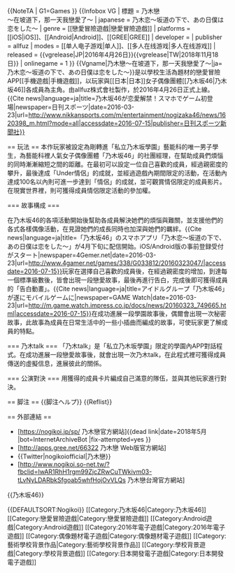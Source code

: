 {{NoteTA
| G1=Games
}}
{{Infobox VG
| 標題 = 乃木戀<br />～在坡道下，那一天我戀愛了～
| japanese = 乃木恋〜坂道の下で、あの日僕は恋をした〜
| genre = [[戀愛冒險遊戲|戀愛冒險遊戲]]
| platforms = [[iOS|iOS]]、[[Android|Android]]、[[GREE|GREE]]
| developer = 
| publisher = allfuz
| modes = [[单人电子游戏|单人]]、[[多人在线游戏|多人在线游戏]]
| released = {{vgrelease|JP|2016年4月26日}}{{vgrelease|TW|2018年11月18日}}
| onlinegame = 1
}}
{{Vgname|乃木戀～在坡道下，那一天我戀愛了～|ja=乃木恋〜坂道の下で、あの日僕は恋をした〜}}是以學校生活為題材的戀愛冒險APP[[手機遊戲|手機遊戲]]，以玩家與[[日本|日本]]女子偶像團體[[乃木坂46|乃木坂46]]各成員為主角。由allfuz株式會社製作，於2016年4月26日正式上線。<ref name="n">{{Cite news|language=ja|title=乃木坂46が恋愛解禁！スマホでゲーム初登場|newspaper=日刊スポーツ|date=2016-03-23|url=http://www.nikkansports.com/m/entertainment/nogizaka46/news/1620398_m.html?mode=all|accessdate=2016-07-15|publisher=日刊スポーツ新聞社}}</ref>

== 玩法 ==
本作玩家被設定為剛轉進「私立乃木坂學園」藝能科的唯一男子學生，為藝能科裡人氣女子偶像團體「乃木坂46」的社團經理，在幫助成員們煩惱的同時漸漸縮短之間的距離。在最初可以設定一位自己喜歡的成員，經過親密度的攀升，最後達成「Under情侶」的成就，並經過遊戲內期間限定的活動，在活動內達成100名以內則可進一步達到「情侶」的成就，並可觀賞情侶限定的成員影片。在現實世界裡，則可獲得成員情侶限定活動的參加權。<ref name="n" />

=== 故事構成 ===

在乃木坂46的各項活動開始後幫助各成員解決她們的煩惱與難關，並支援他們的各式各樣偶像活動，在見證她們的成長同時也加深與她們的羈絆。<ref name="a">{{Cite news|language=ja|title=「乃木坂46」のスマホアプリ「乃木恋～坂道の下で、あの日僕は恋をした～」が4月下旬に配信開始。iOS/Android版の事前登録受付がスタート|newspaper=4Gemer.net|date=2016-03-23|url=http://www.4gamer.net/games/338/G033812/20160323047/|accessdate=2016-07-15}}</ref>玩家在選擇自己喜歡的成員後，在經過親密度的增加，到達每一個標準級數後，皆會出現一段戀愛故事，最後再進行告白，完成後即可獲得成員的「告白動畫」。<ref name="i">{{Cite news|language=ja|title=アイドルグループ「乃木坂46」が遂にモバイルゲームに|newspaper=GAME Watch|date=2016-03-23|url=http://m.game.watch.impress.co.jp/docs/news/20160323_749665.html|accessdate=2016-07-15}}</ref>在成功進展一段學園故事後，偶爾會出現一次秘密故事，此故事為成員在日常生活中的一些小插曲而編成的故事，可使玩家更了解成員的特點。<ref name="i" />

=== 乃木talk ===
「乃木talk」是「私立乃木坂學園」限定的學園內APP對話程式。在成功進展一段戀愛故事後，就會出現一次乃木talk，在此程式裡可獲得成員傳送的虛擬信息，進展彼此的關係。<ref name="a" />

=== 公演對決 ===
用獲得的成員卡片編成自己滿意的隊伍，並與其他玩家進行對決。<ref name="a" />

== 脚注 ==
{{脚注ヘルプ}}
{{Reflist}}

== 外部連結 ==
* [https://nogikoi.jp/sp/ 乃木戀官方網站]{{dead link|date=2018年5月 |bot=InternetArchiveBot |fix-attempted=yes }}
* [http://apps.gree.net/66322 乃木戀 Web版官方網站]
* {{Twitter|nogikoiofficial|乃木戀}}
* [http://www.nogikoi.so-net.tw/?fbclid=IwAR1RhH1rgm99ZjcZRwCuTWkivm03-tLvNyLDARbkSfgoab5whfHojOvVLQs 乃木戀台灣官方網站]

{{乃木坂46}}

{{DEFAULTSORT:Nogikoi}}
[[Category:乃木坂46|Category:乃木坂46]]
[[Category:戀愛冒險遊戲|Category:戀愛冒險遊戲]]
[[Category:Android遊戲|Category:Android遊戲]]
[[Category:2016年電子遊戲|Category:2016年電子遊戲]]
[[Category:偶像題材電子遊戲|Category:偶像題材電子遊戲]]
[[Category:藝術學校背景作品|Category:藝術學校背景作品]]
[[Category:學校背景遊戲|Category:學校背景遊戲]]
[[Category:日本開發電子遊戲|Category:日本開發電子遊戲]]
